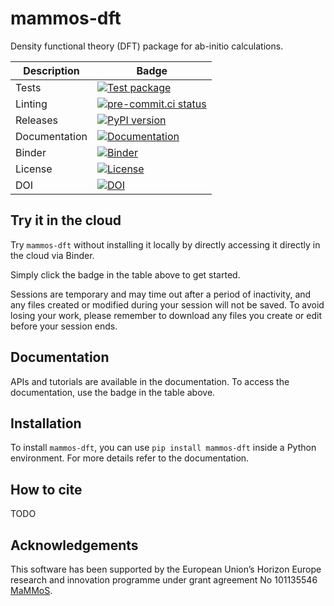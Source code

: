 # mammos-dft
Density functional theory (DFT) package for ab-initio calculations.


| Description   | Badge                                                                                                                                                                                    |
|---------------|------------------------------------------------------------------------------------------------------------------------------------------------------------------------------------------|
| Tests         | [![Test package](https://github.com/MaMMoS-project/mammos-dft/actions/workflows/test.yml/badge.svg)](https://github.com/MaMMoS-project/mammos-dft/actions/workflows/test.yml)        |
| Linting       | [![pre-commit.ci status](https://results.pre-commit.ci/badge/github/MaMMoS-project/mammos-dft/main.svg)](https://results.pre-commit.ci/latest/github/MaMMoS-project/mammos-dft/main) |
| Releases      | [![PyPI version](https://badge.fury.io/py/mammos-dft.svg)](https://badge.fury.io/py/mammos-dft)                                                                                      |
| Documentation | [![Documentation](https://img.shields.io/badge/Docs-mammos--project.github.io%2Fmammos-blue)](https://mammos-project.github.io/mammos/index.html)                                        |
| Binder        | [![Binder](https://mybinder.org/badge_logo.svg)](https://mybinder.org/v2/gh/mammos-project/mammos-dft/latest?urlpath=lab%2Ftree%2Fexamples)                                       |
| License       | [![License](https://img.shields.io/badge/License-MIT-blue.svg)](https://opensource.org/licenses/MIT)                                                                                     |
| DOI           | [![DOI](https://zenodo.org/badge/DOI/10.5281/zenodo.15754929.svg)](https://doi.org/10.5281/zenodo.15754929)                                                             |


## Try it in the cloud
Try `mammos-dft` without installing it locally by directly accessing it directly in the cloud
via Binder.

Simply click the badge in the table above to get started.

Sessions are temporary and may time out after a period of inactivity, and any files
created or modified during your session will not be saved.
To avoid losing your work, please remember to download any files you create or edit
before your session ends.

## Documentation

APIs and tutorials are available in the documentation. To access the documentation, use the badge in the table above.

## Installation

To install `mammos-dft`, you can use `pip install mammos-dft` inside a Python environment.
For more details refer to the documentation.

## How to cite

TODO

## Acknowledgements

This software has been supported by the European Union’s Horizon Europe research and innovation programme under grant agreement No 101135546 [MaMMoS](https://mammos-project.github.io/).
